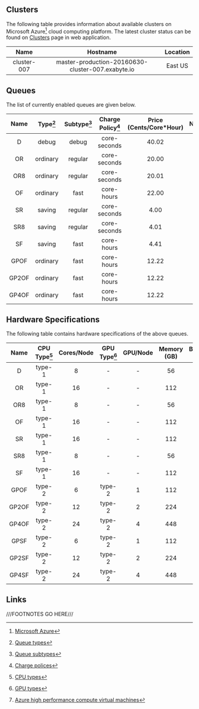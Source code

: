 ## Clusters

The following table provides information about available clusters on Microsoft Azure[^1] cloud computing platform. The latest cluster status can be found on <a href="https://platform.exabyte.io/clusters" target="_blank">Clusters</a> page in web application.


| Name        | Hostname                                          | Location |
| :---:       | :---:                                             | :---:    |
| cluster-007 | master-production-20160630-cluster-007.exabyte.io | East US  |

## Queues

The list of currently enabled queues are given below.

| Name  | Type[^2] | Subtype[^3] | Charge Policy[^4] | Price (Cents/Core*Hour) | Nodes/Job | Max Nodes |
| :---: | :---:    | :---:       | :---:             | :---:                   | :---:     | :---:     |
| D     | debug    | debug       | core-seconds      | 40.02                   | 1         | 10        |
| OR    | ordinary | regular     | core-seconds      | 20.00                   | 1         | 10        |
| OR8   | ordinary | regular     | core-seconds      | 20.01                   | 1         | 10        |
| OF    | ordinary | fast        | core-hours        | 22.00                   | &le;50    | 100       |
| SR    | saving   | regular     | core-seconds      | 4.00                    | 1         | 10        |
| SR8   | saving   | regular     | core-seconds      | 4.01                    | 1         | 10        |
| SF    | saving   | fast        | core-hours        | 4.41                    | &le;50    | 100       |
| GPOF  | ordinary | fast        | core-hours        | 12.22                   | &le;50    | 10        |
| GP2OF | ordinary | fast        | core-hours        | 12.22                   | &le;50    | 10        |
| GP4OF | ordinary | fast        | core-hours        | 12.22                   | &le;50    | 10        |

## Hardware Specifications

The following table contains hardware specifications of the above queues.

| Name  | CPU Type[^5] | Cores/Node | GPU Type[^6] | GPU/Node | Memory (GB) | Bandwidth (Gbps) |
| :---: | :---:        | :---:      | :---:        | :---:    | :---:       | :---:            |
| D     | type-1       | 8          | -            | -        | 56          | &le;10           |
| OR    | type-1       | 16         | -            | -        | 112         | 10               |
| OR8   | type-1       | 8          | -            | -        | 56          | &le;10           |
| OF    | type-1       | 16         | -            | -        | 112         | 54.54[^7]        |
| SR    | type-1       | 16         | -            | -        | 112         | 10               |
| SR8   | type-1       | 8          | -            | -        | 56          | &le;10           |
| SF    | type-1       | 16         | -            | -        | 112         | 54.54            |
| GPOF  | type-2       | 6          | type-2       | 1        | 112         | 10               |
| GP2OF | type-2       | 12         | type-2       | 2        | 224         | 10               |
| GP4OF | type-2       | 24         | type-2       | 4        | 448         | 10               |
| GPSF  | type-2       | 6          | type-2       | 1        | 112         | 10               |
| GP2SF | type-2       | 12         | type-2       | 2        | 224         | 10               |
| GP4SF | type-2       | 24         | type-2       | 4        | 448         | 10               |

## Links

[^1]: [Microsoft Azure](https://azure.microsoft.com/en-us/)

[^2]: [Queue types](/infrastructure/resource/queues/#types)

[^3]: [Queue subtypes](/infrastructure/resource/queues/#subtypes)

[^4]: [Charge polices](/infrastructure/resource/queues/#charge-policies)

[^5]: [CPU types](overview/#cpu-types)

[^6]: [GPU types](overview/#gpu-types)

[^7]: [Azure high performance compute virtual machines](https://docs.microsoft.com/en-us/azure/virtual-machines/linux/sizes-hpc)

///FOOTNOTES GO HERE///
